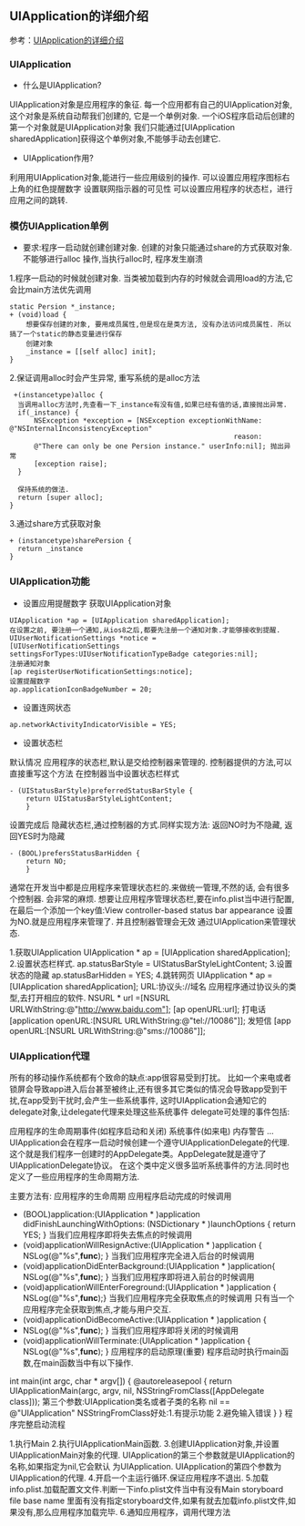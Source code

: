 ## UIApplication的详细介绍

参考：[UIApplication的详细介绍](http://www.jianshu.com/p/a72bcb948371)

### UIApplication

* 什么是UIApplication?

UIApplication对象是应⽤程序的象征.
每一个应用都有⾃己的UIApplication对象,这个对象是系统自动帮我们创建的, 它是一个单例对象.
一个iOS程序启动后创建的第一个对象就是UIApplication对象
我们只能通过[UIApplication sharedApplication]获得这个单例对象,不能够手动去创建它.

* UIApplication作用?

利⽤用UIApplication对象,能进⾏一些应用级别的操作.
可以设置应用程序图标右上角的红色提醒数字
设置联⽹指示器的可见性
可以设置应用程序的状态栏，进行应用之间的跳转.

### 模仿UIApplication单例

* 要求:程序一启动就创建创建对象.
创建的对象只能通过share的方式获取对象.
不能够进行alloc 操作,当执行alloc时, 程序发生崩溃

1.程序一启动的时候就创建对象.
当类被加载到内存的时候就会调用load的方法,它会比main方法优先调用
```
static Persion *_instance;
+ (void)load {
    想要保存创建的对象, 要用成员属性,但是现在是类方法, 没有办法访问成员属性. 所以搞了一个static的静态变量进行保存
    创建对象
    _instance = [[self alloc] init];
}
```

2.保证调用alloc时会产⽣异常, 重写系统的是alloc方法
```
 +(instancetype)alloc {
  当调用alloc方法时,先查看一下_instance有没有值,如果已经有值的话,直接抛出异常.
  if(_instance) {
      NSException *exception = [NSException exceptionWithName: @"NSInternalInconsistencyException"
                                                       reason:
      @"There can only be one Persion instance." userInfo:nil]; 抛出异常
      [exception raise];
  }

  保持系统的做法.
  return [super alloc];
}
```

3.通过share方式获取对象
```
+ (instancetype)sharePersion {
  return _instance
}
```

### UIApplication功能

* 设置应用提醒数字
获取UIApplication对象
```
UIApplication *ap = [UIApplication sharedApplication];
在设置之前, 要注册一个通知,从ios8之后,都要先注册一个通知对象.才能够接收到提醒. UIUserNotificationSettings *notice =
[UIUserNotificationSettings settingsForTypes:UIUserNotificationTypeBadge categories:nil];
注册通知对象
[ap registerUserNotificationSettings:notice];
设置提醒数字
ap.applicationIconBadgeNumber = 20;
```

* 设置连网状态
```
ap.networkActivityIndicatorVisible = YES;
```

* 设置状态栏

默认情况
应用程序的状态栏,默认是交给控制器来管理的.
控制器提供的方法,可以直接重写这个方法
在控制器当中设置状态栏样式
```
- (UIStatusBarStyle)preferredStatusBarStyle {
    return UIStatusBarStyleLightContent;
    }
```

设置完成后
隐藏状态栏,通过控制器的方式.同样实现方法: 返回NO时为不隐藏, 返回YES时为隐藏
```
- (BOOL)prefersStatusBarHidden {
    return NO;
    }
```

通常在开发当中都是应用程序来管理状态栏的.来做统一管理,不然的话, 会有很多个控制器. 会非常的麻烦.
想要让应用程序管理状态栏,要在info.plist当中进行配置,
在最后一个添加一个key值:View controller-based status bar appearance
设置为NO.就是应用程序来管理了. 并且控制器管理会无效
通过UIApplication来管理状态.

1.获取UIApplication
UIApplication * ap = [UIApplication sharedApplication];
2.设置状态栏样式.
ap.statusBarStyle = UIStatusBarStyleLightContent;
3.设置状态的隐藏
ap.statusBarHidden = YES;
4.跳转网页
UIApplication * ap = [UIApplication sharedApplication]; URL:协议头://域名 应用程序通过协议头的类型,去打开相应的软件.
NSURL * url =[NSURL URLWithString:@"http://www.baidu.com"]; [ap openURL:url];
打电话
[application openURL:[NSURL URLWithString:@"tel://10086"]];
发短信
[app openURL:[NSURL URLWithString:@"sms://10086"]];

### UIApplication代理

所有的移动操作系统都有个致命的缺点:app很容易受到打扰。
比如一个来电或者锁屏会导致app进入后台甚至被终止,还有很多其它类似的情况会导致app受到干扰,在app受到干扰时,会产生一些系统事件, 这时UIApplication会通知它的delegate对象,让delegate代理来处理这些系统事件
delegate可处理的事件包括:

应用程序的生命周期事件(如程序启动和关闭)
系统事件(如来电)
内存警告
...
UIApplication会在程序一启动时候创建一个遵守UIApplicationDelegate的代理.
这个就是我们程序一创建时的AppDelegate类。AppDelegate就是遵守了UIApplicationDelegate协议。 在这个类中定义很多监听系统事件的方法.同时也定义了一些应用程序的生命周期方法.

主要⽅法有:
应用程序的生命周期
应用程序启动完成的时候调用
- (BOOL)application:(UIApplication * )application didFinishLaunchingWithOptions: (NSDictionary * )launchOptions {
    return YES;
}
当我们应用程序即将失去焦点的时候调用
- (void)applicationWillResignActive:(UIApplication * )application {
NSLog(@"%s",__func__);
}
当我们应用程序完全进⼊后台的时候调用
- (void)applicationDidEnterBackground:(UIApplication * )application{
NSLog(@"%s",__func__);
}
当我们应用程序即将进⼊前台的时候调用
- (void)applicationWillEnterForeground:(UIApplication * )application {
NSLog(@"%s",__func__);}
当我们应用程序完全获取焦点的时候调用
只有当一个应用程序完全获取到焦点,才能与用户交互.
- (void)applicationDidBecomeActive:(UIApplication * )application {
- NSLog(@"%s",__func__);
}
当我们应用程序即将关闭的时候调用
- (void)applicationWillTerminate:(UIApplication * )application {
NSLog(@"%s",__func__);
}
应⽤程序的启动原理(重要)
程序启动时执行main函数,在main函数当中有以下操作.

int main(int argc, char * argv[]) {
  @autoreleasepool {
      return UIApplicationMain(argc, argv, nil, NSStringFromClass([AppDelegate class]));
       第三个参数:UIApplication类名或者子类的名称 nil == @"UIApplication"
NSStringFromClass好处:1.有提示功能 2.避免输入错误
  }
}
程序完整启动流程

1.执行Main
2.执行UIApplicationMain函数.
3.创建UIApplication对象,并设置UIApplicationMain对象的代理.
UIApplication的第三个参数就是UIApplication的名称,如果指定为nil,它会默认 为UIApplication.
UIApplication的第四个参数为UIApplication的代理.
4.开启一个主运行循环.保证应用程序不退出.
5.加载info.plist.加载配置⽂文件.判断一下info.plist文件当中有没有Main storyboard file base name
⾥面有没有指定storyboard文件,如果有就去加载info.plist文件,如果没有,那么应用程序加载完毕.
6.通知应用程序，调用代理方法
